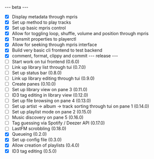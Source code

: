 --- beta ---
- [x] Display metadata through mpris
- [x] Set up method to play tracks
- [x] Set up basic mpris control
- [x] Allow for toggling loop, shuffle, volume and position through mpris
- [x] Transmit properties to playerctl
- [x] Allow for seeking through mpris interface
- [x] Build very basic cli frontend to test backend
- [x] comment, format, clippy and commit
--- release ---
- [ ] Start work on tui frontend (0.6.0)
- [ ] Link up library list through tui (0.7.0)
- [ ] Set up status bar (0.8.0)
- [ ] Link up library editing through tui (0.9.0)
- [ ] Create panes (0.10.0)
- [ ] Set up library view on pane 3 (0.11.0)
- [ ] ID3 tag editing in library view (0.12.0)
- [ ] Set up file browsing on pane 4 (0.13.0)
- [ ] Set up artist -> album -> track sorting through tui on pane 1 (0.14.0)
- [ ] Set up playlist mode on pane 2 (0.15.0)
- [ ] Music discovery on pane 5 (0.16.0)
- [ ] Tag guessing via Spotify / Deezer API (0.17.0)
- [ ] LastFM scrobbling (0.18.0)
- [x] Queueing (0.2.0)
- [x] Set up config file (0.3.0)
- [x] Allow creation of playlists (0.4.0)
- [x] ID3 tag editing (0.5.0)
